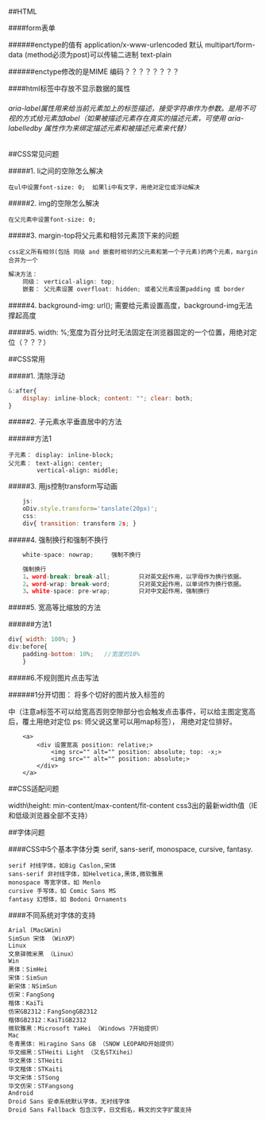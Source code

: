 ##HTML

####form表单

######enctype的值有
    application/x-www-urlencoded    默认
    multipart/form-data             (method必须为post)可以传输二进制
    text-plain                      

######enctype修改的是MIME 编码？？？？？？？？

####html标签中存放不显示数据的属性

###### aria-label属性用来给当前元素加上的标签描述，接受字符串作为参数。是用不可视的方式给元素加label（如果被描述元素存在真实的描述元素，可使用 aria-labelledby 属性作为来绑定描述元素和被描述元素来代替）

  <div aria-label="user.age"></div>


##CSS常见问题

#####1. li之间的空隙怎么解决

    在ul中设置font-size: 0;  如果li中有文字，用绝对定位或浮动解决

#####2. img的空隙怎么解决

    在父元素中设置font-size: 0;


#####3. margin-top将父元素和相邻元素顶下来的问题

    css定义所有相邻(包括 同级 and 嵌套时相邻的父元素和第一个子元素)的两个元素，margin合并为一个

```javascript
解决方法：
    同级： vertical-align: top;
    嵌套： 父元素设置 overfloat: hidden; 或者父元素设置padding 或 border

```

#####4. background-img: url(); 需要给元素设置高度，background-img无法撑起高度

#####5. width: %;宽度为百分比时无法固定在浏览器固定的一个位置，用绝对定位（？？？）




##CSS常用

#####1. 清除浮动
```javascript
&:after{
    display: inline-block; content: ""; clear: both;
}
```

#####2. 子元素水平垂直居中的方法

######方法1

    子元素： display: inline-block;
    父元素： text-align: center;
            vertical-align: middle;


#####3. 用js控制transform写动画

```javascript
    js:
    oDiv.style.transform='tanslate(20px)';
    css:
    div{ transition: transform 2s; }
```

#####4. 强制换行和强制不换行

```javascript
    white-space: nowrap;     强制不换行

    强制换行
    1、word-break: break-all;        只对英文起作用，以字母作为换行依据。
    2、word-wrap: break-word;        只对英文起作用，以单词作为换行依据。
    3、white-space: pre-wrap;        只对中文起作用，强制换行

```

#####5. 宽高等比缩放的方法

######方法1

```javascript
div{ width: 100%; }
div:before{
    padding-bottom: 10%;   //宽度的10%
    }
```

#####6.不规则图片点击写法

######1分开切图： 将多个切好的图片放入<a>标签的<div>中（注意a标签不可以给宽高否则空隙部分也会触发点击事件，可以给主图定宽高后，覆土用绝对定位 ps: 师父说这里可以用map标签）， 用绝对定位排好。

        <a>
            <div 设置宽高 position: relative;>
                <img src="" alt="" position: absolute; top: -x;>
                <img src="" alt="" position: absolute;>
            </div>
        </a>



##CSS适配问题

width\height: min-content/max-content/fit-content
css3出的最新width值（IE和低级浏览器全部不支持）


##字体问题

####CSS中5个基本字体分类
    serif, sans-serif, monospace, cursive, fantasy.

    serif 衬线字体，如Big Caslon,宋体
    sans-serif 非衬线字体，如Helvetica,黑体,微软雅黑
    monospace 等宽字体，如 Menlo
    cursive 手写体，如 Comic Sans MS
    fantasy 幻想体，如 Bodoni Ornaments

####不同系统对字体的支持

    Arial (Mac&Win)
    SimSun 宋体 （WinXP）
    Linux
    文泉驿微米黑 （Linux）
    Win
    黑体：SimHei
    宋体：SimSun
    新宋体：NSimSun
    仿宋：FangSong
    楷体：KaiTi
    仿宋GB2312：FangSongGB2312
    楷体GB2312：KaiTiGB2312
    微软雅黑：Microsoft YaHei （Windows 7开始提供）
    Mac
    冬青黑体: Hiragino Sans GB （SNOW LEOPARD开始提供）
    华文细黑：STHeiti Light （又名STXihei）
    华文黑体：STHeiti
    华文楷体：STKaiti
    华文宋体：STSong
    华文仿宋：STFangsong
    Android
    Droid Sans 安卓系统默认字体，无衬线字体
    Droid Sans Fallback 包含汉字，日文假名，韩文的文字扩展支持
